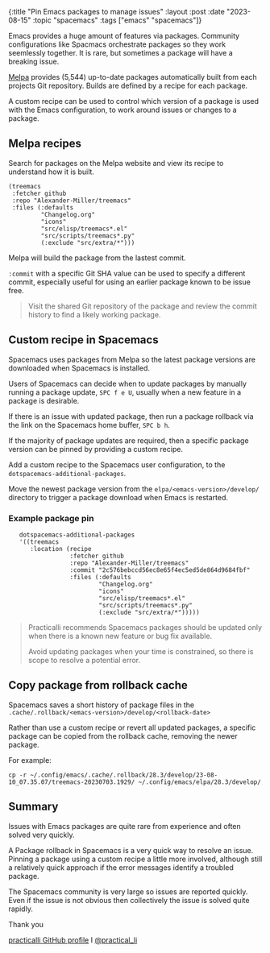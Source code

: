 {:title "Pin Emacs packages to manage issues"
:layout :post
:date "2023-08-15"
:topic "spacemacs"
:tags  ["emacs" "spacemacs"]}

Emacs provides a huge amount of features via packages. Community configurations like Spacmacs orchestrate packages so they work seemlessly together.  It is rare, but sometimes a package will have a breaking issue.

[Melpa](https://melpa.org/#/) provides (5,544) up-to-date packages  automatically built from each projects Git repository. Builds are defined by a recipe for each package.

A custom recipe can be used to control which version of a package is used with the Emacs configuration, to work around issues or changes to a package.

<!-- more -->

## Melpa recipes

Search for packages on the Melpa website and view its recipe to understand how it is built.

```elisp
(treemacs
 :fetcher github
 :repo "Alexander-Miller/treemacs"
 :files (:defaults
         "Changelog.org"
         "icons"
         "src/elisp/treemacs*.el"
         "src/scripts/treemacs*.py"
         (:exclude "src/extra/*")))
```

Melpa will build the package from the lastest commit.

`:commit` with a specific Git SHA value can be used to specify a different commit, especially useful for using an earlier package known to be issue free.

> Visit the shared Git repository of the package and review the commit history to find a likely working package.


## Custom recipe in Spacemacs

Spacemacs uses packages from Melpa so the latest package versions are downloaded when Spacemacs is installed.

Users of Spacemacs can decide when to update packages by manually running a package update, `SPC f e U`, usually when a new feature in a package is desirable.

If there is an issue with updated package, then run a package rollback via the link on the Spacemacs home buffer, `SPC b h`.

If the majority of package updates are required, then a specific package version can be pinned by providing a custom recipe.

Add a custom recipe to the Spacemacs user configuration, to the `dotspacemacs-additional-packages`.

Move the newest package version from the `elpa/<emacs-version>/develop/` directory to trigger a package download when Emacs is restarted.

### Example package pin

```elisp
   dotspacemacs-additional-packages
   '((treemacs
      :location (recipe
                 :fetcher github
                 :repo "Alexander-Miller/treemacs"
                 :commit "2c576bebccd56ec8e65f4ec5ed5de864d9684fbf"
                 :files (:defaults
                         "Changelog.org"
                         "icons"
                         "src/elisp/treemacs*.el"
                         "src/scripts/treemacs*.py"
                         (:exclude "src/extra/*")))))
```

> Practicalli recommends Spacemacs packages should be updated only when there is a known new feature or bug fix available.
>
> Avoid updating packages when your time is constrained, so there is scope to resolve a potential error.


## Copy package from rollback cache

Spacemacs saves a short history of package files in the `.cache/.rollback/<emacs-version>/develop/<rollback-date>`

Rather than use a custom recipe or revert all updated packages, a specific package can be copied from the rollback cache, removing the newer package.

For example:

```shell
cp -r ~/.config/emacs/.cache/.rollback/28.3/develop/23-08-10_07.35.07/treemacs-20230703.1929/ ~/.config/emacs/elpa/28.3/develop/
```


## Summary

Issues with Emacs packages are quite rare from experience and often solved very quickly.

A Package rollback in Spacemacs is a very quick way to resolve an issue.  Pinning a package using a custom recipe a little more involved, although still a relatively quick approach if the error messages identify a troubled package.

The Spacemacs community is very large so issues are reported quickly.  Even if the issue is not obvious then collectively the issue is solved quite rapidly.

Thank you

[practicalli GitHub profile](https://github.com/practicalli) I [@practical_li](https://twitter.com/practcial_li)
